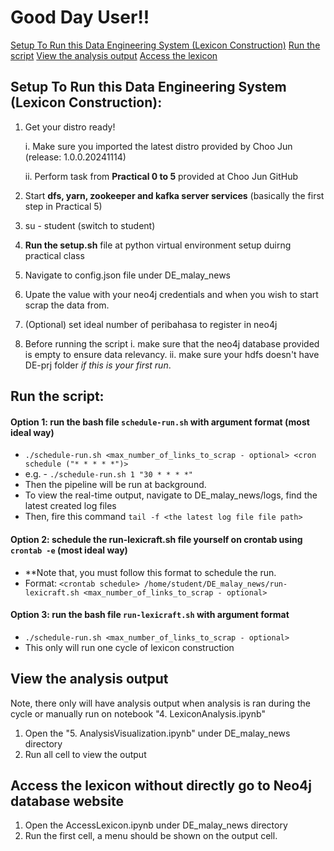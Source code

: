 # Good Day User!!
[Setup To Run this Data Engineering System (Lexicon Construction)](#setup-to-run-this-data-engineering-system-lexicon-construction)
[Run the script](#run-the-script)
[View the analysis output](#view-the-analysis-output)
[Access the lexicon](#access-the-lexicon-without-directly-go-to-neo4j-database-website)
## Setup To Run this Data Engineering System (Lexicon Construction):
1. Get your distro ready!

   i. Make sure you imported the latest distro provided by Choo Jun (release: 1.0.0.20241114)

   ii. Perform task from **Practical 0 to 5** provided at Choo Jun GitHub

3. Start **dfs, yarn, zookeeper and kafka server services** (basically the first step in Practical 5)
4. su - student (switch to student)
5. **Run the setup.sh** file at python virtual environment setup duirng practical class
6. Navigate to config.json file under DE_malay_news
7. Upate the value with your neo4j credentials and when you wish to start scrap the data from.
8. (Optional) set ideal number of peribahasa to register in neo4j
9. Before running the script
    i. make sure that the neo4j database provided is empty to ensure data relevancy.
   ii. make sure your hdfs doesn't have DE-prj folder _if this is your first run_.
  
## Run the script:

   #### **Option 1**: run the bash file `schedule-run.sh` with argument format **(most ideal way)**
   - `./schedule-run.sh <max_number_of_links_to_scrap - optional> <cron schedule ("* * * * *")>`
   - e.g. - `./schedule-run.sh 1 "30 * * * *"`
   - Then the pipeline will be run at background.
   - To view the real-time output, navigate to DE_malay_news/logs, find the latest created log files
   - Then, fire this command `tail -f <the latest log file file path>`

   #### **Option 2**: schedule the run-lexicraft.sh file yourself on crontab using `crontab -e` **(most ideal way)**
   - **Note that, you must follow this format to schedule the run.
   - Format: `<crontab schedule> /home/student/DE_malay_news/run-lexicraft.sh <max_number_of_links_to_scrap - optional>`

   #### **Option 3**: run the bash file `run-lexicraft.sh` with argument format
   - `./schedule-run.sh <max_number_of_links_to_scrap - optional>`
   - This only will run one cycle of lexicon construction

## View the analysis output
Note, there only will have analysis output when analysis is ran during the cycle or manually run on notebook "4. LexiconAnalysis.ipynb"
1. Open the "5. AnalysisVisualization.ipynb" under DE_malay_news directory
2. Run all cell to view the output

## Access the lexicon without directly go to Neo4j database website
1. Open the AccessLexicon.ipynb under DE_malay_news directory
2. Run the first cell, a menu should be shown on the output cell.
   
   
   
